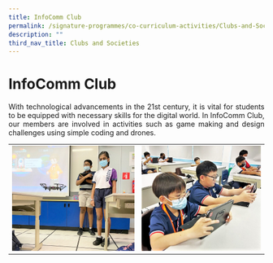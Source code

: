 ```yaml
---
title: InfoComm Club
permalink: /signature-programmes/co-curriculum-activities/Clubs-and-Societies/infocomm-club/
description: ""
third_nav_title: Clubs and Societies
---
```

# InfoComm Club
<p align="Justify">With technological advancements in the 21st century, it is vital for students to be equipped with necessary skills for the digital world.  In InfoComm Club, our members are involved in activities such as game making and design challenges using simple coding and drones.</p>

<table width="100%"><tbody>
<tr><td style="width:50%"><img src="/images/OurCurriculum/cca23.jpg" style="width:100%">
</td>
<td style="width:49%"><img src="/images/OurCurriculum/cca24.jpg" style="width:1000%"></td>
</tr></tbody></table>
